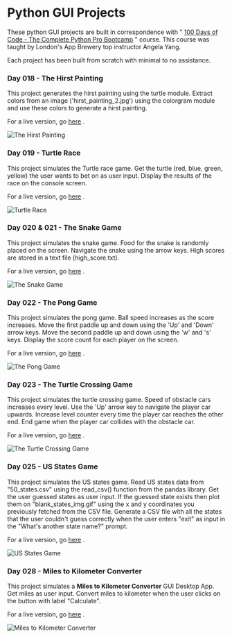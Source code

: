 # Python GUI Projects

These python GUI projects are built in correspondence with " [100 Days of Code - The Complete Python Pro Bootcamp](https://www.udemy.com/course/100-days-of-code/) " course. This course was taught by London's App Brewery top instructor Angela Yang.<br/>

Each project has been built from scratch with minimal to no assistance.<br/>

### Day 018 - The Hirst Painting

This project generates the hirst painting using the turtle module. Extract colors from an image ('hirst_painting_2.jpg') using the colorgram module and use these colors to generate a hirst painting.

For a live version, go [here](https://replit.com/@grandeurkoe/the-hirst-painting-project?v=1) .

![The Hirst Painting](the-hirst-painting-project/the-hirst-painting-project.gif)

### Day 019 - Turtle Race

This project simulates the Turtle race game. Get the turtle (red, blue, green, yellow) the user wants to bet on as user input. Display the results of the race on the console screen.

For a live version, go [here](https://replit.com/@grandeurkoe/turtle-race?v=1) .

![Turtle Race](turtle-race/turtle-race.gif)

### Day 020 & 021 - The Snake Game

This project simulates the snake game. Food for the snake is randomly placed on the screen. Navigate the snake using the arrow keys. High scores are stored in a text file (high_score.txt).

For a live version, go [here](https://replit.com/@grandeurkoe/the-snake-game?v=1) .

![The Snake Game](the-snake-game/the-snake-game.gif)

### Day 022 - The Pong Game

This project simulates the pong game. Ball speed increases as the score increases. Move the first paddle up and down using the 'Up' and 'Down' arrow keys. Move the second paddle up and down using the 'w' and 's' keys. Display the score count for each player on the screen. 

For a live version, go [here](https://replit.com/@grandeurkoe/the-pong-game?v=1) .

![The Pong Game](the-pong-game/the-pong-game.gif)

### Day 023 - The Turtle Crossing Game

This project simulates the turtle crossing game. Speed of obstacle cars increases every level. Use the 'Up' arrow key to navigate the player car upwards. Increase level counter every time the player car reaches the other end. End game when the player car collides with the obstacle car.

For a live version, go [here](https://replit.com/@grandeurkoe/the-turtle-crossing-game?v=1) .

![The Turtle Crossing Game](the-turtle-crossing-game/the-turtle-crossing-game.gif)

### Day 025 - US States Game

This project simulates the US states game. Read US states data from "50_states.csv" using the read_csv() function from the pandas library. Get the user guessed states as user input. If the guessed state exists then plot them on "blank_states_img.gif" using the x and y coordinates you previously fetched from the CSV file. Generate a CSV file with all the states that the user couldn't guess correctly when the user enters "exit" as input in the "What's another state name?" prompt.

For a live version, go [here](https://replit.com/@grandeurkoe/us-states-game?v=1) .

![US States Game](us-states-game/us-states-game.gif)

### Day 028 - Miles to Kilometer Converter

This project simulates a **Miles to Kilometer Converter** GUI Desktop App. Get miles as user input. Convert miles to kilometer when the user clicks on the button with label "Calculate".

For a live version, go [here](https://replit.com/@grandeurkoe/miles-to-km-converter-project?v=1) .

![Miles to Kilometer Converter](miles-to-km-converter-project/miles-to-km-converter-project.gif)
